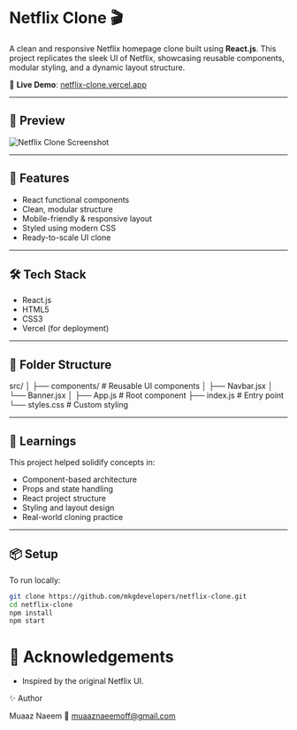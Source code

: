 # Netflix Clone 🎬

A clean and responsive Netflix homepage clone built using **React.js**. This project replicates the sleek UI of Netflix, showcasing reusable components, modular styling, and a dynamic layout structure.

🔗 **Live Demo**: [netflix-clone.vercel.app](https://netflix-clone-git-main-muaaz-naeems-projects.vercel.app/)

---

## 📸 Preview

![Netflix Clone Screenshot](https://user-images.githubusercontent.com/your-image-placeholder.png) <!-- Optional: Replace with actual image -->

---

## 🚀 Features

- React functional components
- Clean, modular structure
- Mobile-friendly & responsive layout
- Styled using modern CSS
- Ready-to-scale UI clone

---

## 🛠️ Tech Stack

- React.js
- HTML5
- CSS3
- Vercel (for deployment)

---

## 📁 Folder Structure

src/ │ ├── components/ # Reusable UI components │ ├── Navbar.jsx │ └── Banner.jsx │ ├── App.js # Root component ├── index.js # Entry point └── styles.css # Custom styling


---

## 🧠 Learnings

This project helped solidify concepts in:

- Component-based architecture
- Props and state handling
- React project structure
- Styling and layout design
- Real-world cloning practice

---

## 📦 Setup

To run locally:

```bash
git clone https://github.com/mkgdevelopers/netflix-clone.git
cd netflix-clone
npm install
npm start

```

# 🙌 Acknowledgements

   - Inspired by the original Netflix UI.

✨ Author

Muaaz Naeem
📧 muaaznaeemoff@gmail.com

